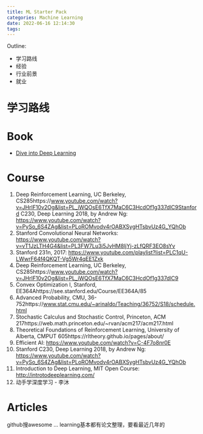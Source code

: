 ```yaml
---
title: ML Starter Pack
categories: Machine Learning
date: 2022-06-16 12:14:30
tags:
---
```



Outline:

* 学习路线
* 经验
* 行业前景
* 就业

<!--more-->

# 学习路线

# Book

* [Dive into Deep Learning](http://d2l.ai/index.html)

# Course

1. Deep Reinforcement Learning, UC Berkeley, CS285https://www.youtube.com/watch?v=JHrlF10v2Og&list=PL_iWQOsE6TfX7MaC6C3HcdOf1g337dlC9Stanford C230, Deep Learning 2018, by Andrew Ng: https://www.youtube.com/watch?v=PySo_6S4ZAg&list=PLoROMvodv4rOABXSygHTsbvUz4G_YQhOb
2. Stanford Convolutional Neural Networks: https://www.youtube.com/watch?v=vT1JzLTH4G4&list=PL3FW7Lu3i5JvHM8ljYj-zLfQRF3EO8sYv
3. Stanford 231n, 2017: https://www.youtube.com/playlist?list=PLC1qU-LWwrF64f4QKQT-Vg5Wr4qEE1Zxk
4. Deep Reinforcement Learning, UC Berkeley, CS285https://www.youtube.com/watch?v=JHrlF10v2Og&list=PL_iWQOsE6TfX7MaC6C3HcdOf1g337dlC9
5. Convex Optimization I, Stanford, EE364Ahttps://see.stanford.edu/Course/EE364A/85
6. Advanced Probability, CMU, 36-752https://www.stat.cmu.edu/~arinaldo/Teaching/36752/S18/schedule.html 
7. Stochastic Calculus and Stochastic Control, Princeton, ACM 217https://web.math.princeton.edu/~rvan/acm217/acm217.html 
8. Theoretical Foundations of Reinforcement Learning, University of Alberta, CMPUT 605https://rltheory.github.io/pages/about/
9. Efficient AI: https://www.youtube.com/watch?v=C-4F7o8nr0E
10. Stanford C230, Deep Learning 2018, by Andrew Ng: https://www.youtube.com/watch?v=PySo_6S4ZAg&list=PLoROMvodv4rOABXSygHTsbvUz4G_YQhOb
11. Introduction to Deep Learning, MIT Open Course: http://introtodeeplearning.com/
12. 动手学深度学习 - 李沐



# Articles

github搜awesome … learning基本都有论文整理，要看最近几年的

